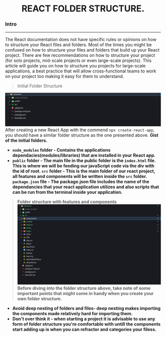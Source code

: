 <h1 align='center'>REACT FOLDER STRUCTURE.</h1>

<h3>Intro</h3>
<hr>
The React documentation does not have specific rules or opinions on how to structure your React files and folders. Most of the times you might be confused on how to structure your files and folders that build up your React project. There are few recommendations on how to structure your project (for solo projects, mid-scale projects or even large-scale projects). This article will guide you on how to structure you projects for large-scale applications, a best practice that will allow cross-functional teams to work on your project too making it easy for them to understand.


> Initial Folder Structure
<img src='./static/initial-folder.png'/>
After creating a new React App with the commend <code>npx create-react-app</code>, you should have a similar folder structure as the one presented above.
<strong>Gist of the initial folders.<strong>

- <code>node_modules</code> folder - Contains the applications dependacies(modules/libraries) that are installed in your React app.
- <code>public</code> folder - The main file in the public folder is the <code>index.html</code> file. This is where we will be feeding our javaScript code via the div with the id of root.
<code>src</code> folder - This is the main folder of our react project, all features and components will be written inside the <code>src</code> folder.
<code>package.json</code> file - The package.json file includes the name of the dependancies that your react application utilizes and also scripts that can be run from the terminal inside your application.

> Folder structure with features and components
<img src='./static/final-closed.png'></img>
Before diving into the folder structure above, take note of some important points that might come in handy when you create your own folder structure.

- Avoid deep nesting of folders and files- deep nesting makes importing the components made relatively hard for importing them.
- Don't over think it - when starting a project it is advisable to use any form of folder structure you're comfortable with untill the components start adding up is when you can refractor and categories your filess.